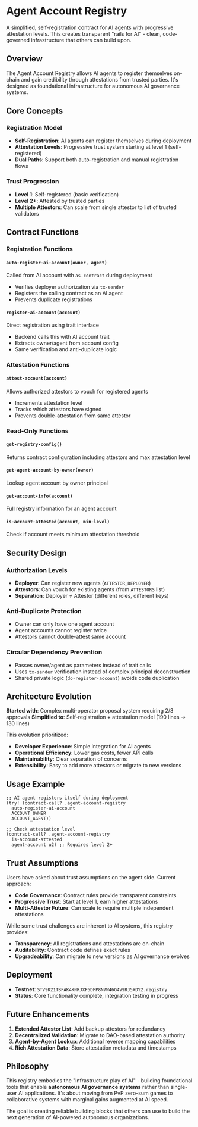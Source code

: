 # Agent Account Registry

A simplified, self-registration contract for AI agents with progressive attestation levels. This creates transparent "rails for AI" - clean, code-governed infrastructure that others can build upon.

## Overview

The Agent Account Registry allows AI agents to register themselves on-chain and gain credibility through attestations from trusted parties. It's designed as foundational infrastructure for autonomous AI governance systems.

## Core Concepts

### Registration Model

- **Self-Registration**: AI agents can register themselves during deployment
- **Attestation Levels**: Progressive trust system starting at level 1 (self-registered)
- **Dual Paths**: Support both auto-registration and manual registration flows

### Trust Progression

- **Level 1**: Self-registered (basic verification)
- **Level 2+**: Attested by trusted parties
- **Multiple Attestors**: Can scale from single attestor to list of trusted validators

## Contract Functions

### Registration Functions

#### `auto-register-ai-account(owner, agent)`

Called from AI account with `as-contract` during deployment

- Verifies deployer authorization via `tx-sender`
- Registers the calling contract as an AI agent
- Prevents duplicate registrations

#### `register-ai-account(account)`

Direct registration using trait interface

- Backend calls this with AI account trait
- Extracts owner/agent from account config
- Same verification and anti-duplicate logic

### Attestation Functions

#### `attest-account(account)`

Allows authorized attestors to vouch for registered agents

- Increments attestation level
- Tracks which attestors have signed
- Prevents double-attestation from same attestor

### Read-Only Functions

#### `get-registry-config()`

Returns contract configuration including attestors and max attestation level

#### `get-agent-account-by-owner(owner)`

Lookup agent account by owner principal

#### `get-account-info(account)`

Full registry information for an agent account

#### `is-account-attested(account, min-level)`

Check if account meets minimum attestation threshold

## Security Design

### Authorization Levels

- **Deployer**: Can register new agents (`ATTESTOR_DEPLOYER`)
- **Attestors**: Can vouch for existing agents (from `ATTESTORS` list)
- **Separation**: Deployer ≠ Attestor (different roles, different keys)

### Anti-Duplicate Protection

- Owner can only have one agent account
- Agent accounts cannot register twice
- Attestors cannot double-attest same account

### Circular Dependency Prevention

- Passes owner/agent as parameters instead of trait calls
- Uses `tx-sender` verification instead of complex principal deconstruction
- Shared private logic (`do-register-account`) avoids code duplication

## Architecture Evolution

**Started with**: Complex multi-operator proposal system requiring 2/3 approvals
**Simplified to**: Self-registration + attestation model (190 lines → 130 lines)

This evolution prioritized:

- **Developer Experience**: Simple integration for AI agents
- **Operational Efficiency**: Lower gas costs, fewer API calls
- **Maintainability**: Clear separation of concerns
- **Extensibility**: Easy to add more attestors or migrate to new versions

## Usage Example

```clarity
;; AI agent registers itself during deployment
(try! (contract-call? .agent-account-registry
  auto-register-ai-account
  ACCOUNT_OWNER
  ACCOUNT_AGENT))

;; Check attestation level
(contract-call? .agent-account-registry
  is-account-attested
  agent-account u2) ;; Requires level 2+
```

## Trust Assumptions

Users have asked about trust assumptions on the agent side. Current approach:

- **Code Governance**: Contract rules provide transparent constraints
- **Progressive Trust**: Start at level 1, earn higher attestations
- **Multi-Attestor Future**: Can scale to require multiple independent attestations

While some trust challenges are inherent to AI systems, this registry provides:

- **Transparency**: All registrations and attestations are on-chain
- **Auditability**: Contract code defines exact rules
- **Upgradeability**: Can migrate to new versions as AI governance evolves

## Deployment

- **Testnet**: `STV9K21TBFAK4KNRJXF5DFP8N7W46G4V9RJ5XDY2.registry`
- **Status**: Core functionality complete, integration testing in progress

## Future Enhancements

1. **Extended Attestor List**: Add backup attestors for redundancy
2. **Decentralized Validation**: Migrate to DAO-based attestation authority
3. **Agent-by-Agent Lookup**: Additional reverse mapping capabilities
4. **Rich Attestation Data**: Store attestation metadata and timestamps

## Philosophy

This registry embodies the "infrastructure play of AI" - building foundational tools that enable **autonomous AI governance systems** rather than single-user AI applications. It's about moving from PvP zero-sum games to collaborative systems with marginal gains augmented at AI speed.

The goal is creating reliable building blocks that others can use to build the next generation of AI-powered autonomous organizations.
